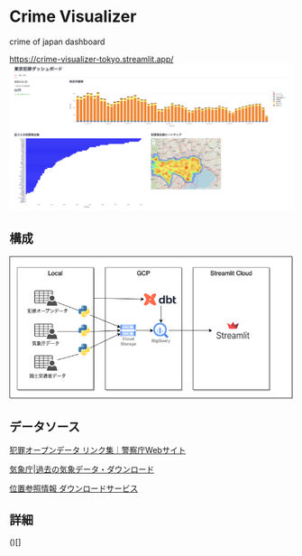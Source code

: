 # Crime Visualizer
crime of japan dashboard 

https://crime-visualizer-tokyo.streamlit.app/
![Alt text](image.png)

## 構成
![Alt text](./network.drawio.png)

## データソース
[犯罪オープンデータ リンク集｜警察庁Webサイト](https://www.npa.go.jp/toukei/seianki/hanzaiopendatalink.html)

[気象庁|過去の気象データ・ダウンロード](https://www.data.jma.go.jp/gmd/risk/obsdl)

[位置参照情報 ダウンロードサービス](https://nlftp.mlit.go.jp/cgi-bin/isj/dls/_choose_method.cgi)


## 詳細
()[]
